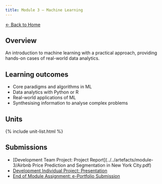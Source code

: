 ```yaml
---
title: Module 3 — Machine Learning
---
```


[← Back to Home](/eportfolio/)

## Overview
An introduction to machine learning with a practical approach, providing hands-on cases of real-world data analytics.

## Learning outcomes
- Core paradigms and algorithms in ML
- Data analytics with Python or R
- Real-world applications of ML
- Synthesising information to analyse complex problems

## Units
{% include unit-list.html %}

## Submissions
- [Development Team Project: Project Report](../../artefacts/module-3/Airbnb Price Prediction and Segmentation in New York City.pdf)
- [Development Individual Project: Presentation](../../artefacts/module-3/presentation.pdf)
- [End of Module Assignment: e-Portfolio Submission](../../artefacts/module-3/eportfolio-reflective.pdf)
